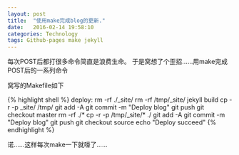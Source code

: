 ```yaml
---
layout: post
title:  "使用make完成blog的更新."
date:   2016-02-14 19:58:10
categories: Technology 
tags: Github-pages make jekyll 
---
```


每次POST后都打很多命令简直是浪费生命。
于是窝想了个歪招……用make完成POST后的一系列命令

窝写的Makefile如下

{% highlight shell %}
deploy:
	rm -rf ./_site/
	rm -rf /tmp/_site/
	jekyll build
	cp -r -p _site/ /tmp/
	git add -A
	git commit -m "Deploy blog"
	git push
	git checkout master
	rm -rf ./*
	cp -r -p /tmp/_site/* ./
	git add -A
	git commit -m "Deploy blog"
	git push 
	git checkout source
	echo "Deploy succeed"
{% endhighlight %}

诺……这样每次make一下就嚎了……
